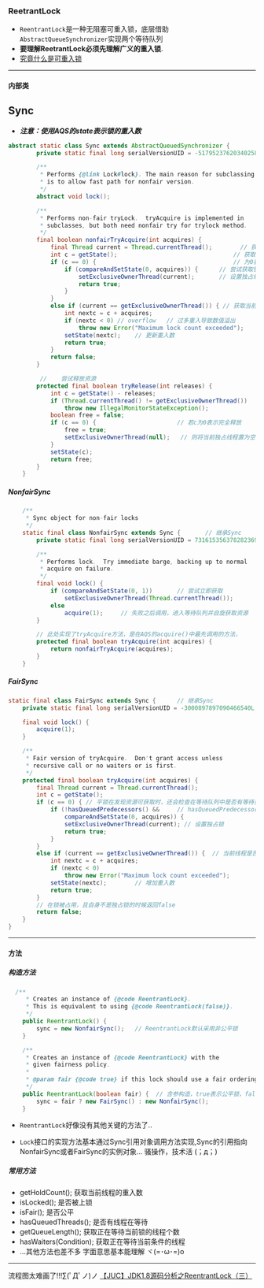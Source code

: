 ### ReetrantLock

- `ReentrantLock`是一种无阻塞可重入锁，底层借助`AbstractQueueSynchronizer`实现两个等待队列
- **要理解ReetrantLock必须先理解广义的重入锁**.
- [究竟什么是可重入锁]("https://blog.csdn.net/rickiyeat/article/details/78314451")

---

####  内部类

## Sync  

- ***注意：使用AQS的state表示锁的重入数***

```java
abstract static class Sync extends AbstractQueuedSynchronizer {
        private static final long serialVersionUID = -5179523762034025860L;

        /**
         * Performs {@link Lock#lock}. The main reason for subclassing
         * is to allow fast path for nonfair version.
         */
        abstract void lock();

        /**
         * Performs non-fair tryLock.  tryAcquire is implemented in
         * subclasses, but both need nonfair try for trylock method.
         */
        final boolean nonfairTryAcquire(int acquires) {   
            final Thread current = Thread.currentThread();		  // 获取当前线程
            int c = getState();									// 获取当前state
            if (c == 0) {									    // 为0表示无线程持有锁
                if (compareAndSetState(0, acquires)) {		// 尝试获取锁
                    setExclusiveOwnerThread(current);		// 设置独占线程
                    return true;
                }
            }
            else if (current == getExclusiveOwnerThread()) { // 获取当前独占线程
                int nextc = c + acquires;
                if (nextc < 0) // overflow   // 过多重入导致数值溢出
                    throw new Error("Maximum lock count exceeded");
                setState(nextc);	// 更新重入数
                return true;
            }
            return false;
        }

    	 //    尝试释放资源
        protected final boolean tryRelease(int releases) {
            int c = getState() - releases;  			
            if (Thread.currentThread() != getExclusiveOwnerThread())
                throw new IllegalMonitorStateException();
            boolean free = false;
            if (c == 0) {						// 若c为0表示完全释放
                free = true;
                setExclusiveOwnerThread(null);   // 则将当前独占线程置为空
            }
            setState(c);
            return free;					
        }
    }
```





#####  NonfairSync

```java
    /**
     * Sync object for non-fair locks
     */
    static final class NonfairSync extends Sync {		// 继承Sync
        private static final long serialVersionUID = 7316153563782823691L;

        /**
         * Performs lock.  Try immediate barge, backing up to normal
         * acquire on failure.
         */
        final void lock() {
            if (compareAndSetState(0, 1))		// 尝试立即获取
                setExclusiveOwnerThread(Thread.currentThread());
            else
                acquire(1);		// 失败之后调用，进入等待队列并自旋获取资源
        }

        // 此处实现了tryAcquire方法，是在AQS的acquire()中最先调用的方法，
        protected final boolean tryAcquire(int acquires) {
            return nonfairTryAcquire(acquires);
        }
    }
```



##### FairSync

```java
static final class FairSync extends Sync {		// 继承Sync
    private static final long serialVersionUID = -3000897897090466540L;

    final void lock() {
        acquire(1);
    }

    /**
     * Fair version of tryAcquire.  Don't grant access unless
     * recursive call or no waiters or is first.
     */
    protected final boolean tryAcquire(int acquires) {
        final Thread current = Thread.currentThread();
        int c = getState();
        if (c == 0) { // 平锁在发现资源可获取时，还会检查在等待队列中是否有等待更久的线程
            if (!hasQueuedPredecessors() &&		// hasQueuedPredecessors()未查询是否有前驱Node
                compareAndSetState(0, acquires)) {
                setExclusiveOwnerThread(current); // 设置独占锁
                return true;
            }
        }
        else if (current == getExclusiveOwnerThread()) {  // 当前线程是否独占,继续加重入值
            int nextc = c + acquires;
            if (nextc < 0)
                throw new Error("Maximum lock count exceeded");
            setState(nextc);		// 增加重入数
            return true;
        }
        // 在锁被占用，且自身不是独占锁的时候返回false
        return false;
    }
}
```

---

#### 方法

##### 构造方法

```java
  /**
     * Creates an instance of {@code ReentrantLock}.
     * This is equivalent to using {@code ReentrantLock(false)}.
     */
    public ReentrantLock() {		
        sync = new NonfairSync();   // ReentrantLock默认采用非公平锁
    }

    /**
     * Creates an instance of {@code ReentrantLock} with the
     * given fairness policy.
     *
     * @param fair {@code true} if this lock should use a fair ordering policy
     */
    public ReentrantLock(boolean fair) {  // 含参构造，true表示公平锁，false表示非公平锁
        sync = fair ? new FairSync() : new NonfairSync();
    }
```

- `ReentrantLock`好像没有其他关键的方法了..

- `Lock`接口的实现方法基本通过Sync引用对象调用方法实现,Sync的引用指向NonfairSync或者FairSync的实例对象... 骚操作，技术活 (；д；)



##### 常用方法

- getHoldCount();			  获取当前线程的重入数
- isLocked();				  是否被上锁
- isFair();	           		          是否公平
- hasQueuedThreads();		   是否有线程在等待
- getQueueLength();		    获取正在等待当前锁的线程个数
- hasWaiters(Condition);	    获取正在等待当前条件的线程
- ...其他方法也差不多 字面意思基本能理解 ヾ(=･ω･=)o



---



流程图太难画了!!!∑(ﾟДﾟノ)ノ  [【JUC】JDK1.8源码分析之ReentrantLock（三）](https://www.cnblogs.com/leesf456/p/5383609.html)